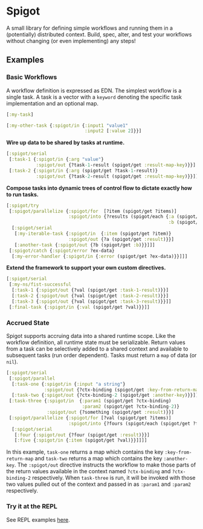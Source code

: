 # Spigot

A small library for defining simple workflows and running them in a (potentially) distributed context. Build, spec, alter, and
test your workflows without changing (or even implementing) any steps!

## Examples

### Basic Workflows

A workflow definition is expressed as EDN. The simplest workflow is a single task. A task is a vector with a `keyword` denoting the
specific task implementation and an optional map.

```clojure
[:my-task]

[:my-other-task {:spigot/in {:input1 "value1"
                             :input2 [:value 2]}}]
```

**Wire up data to be shared by tasks at runtime.**

```clojure
[:spigot/serial
 [:task-1 {:spigot/in {:arg "value"}
           :spigot/out {?task-1-result (spigot/get :result-map-key)}}]
 [:task-2 {:spigot/in {:arg (spigot/get ?task-1-result)}
           :spigot/out {?task-2-result (spigot/get :result-map-key)}}]]
```

**Compose tasks into dynamic trees of control flow to dictate exactly how to run tasks.**

```clojure
[:spigot/try
 [:spigot/parallelize {:spigot/for  [?item (spigot/get ?items)]
                       :spigot/into {?results (spigot/each {:a (spigot/get ?a)
                                                            :b (spigot/get ?b)})}}
  [:spigot/serial
   [:my-iterable-task {:spigot/in  {:item (spigot/get ?item)}
                       :spigot/out {?a (spigot/get :result)}}]
   [:another-task {:spigot/out {?b (spigot/get :b)}}]]]
 [:spigot/catch {:spigot/error ?ex-data}
  [:my-error-handler {:spigot/in {:error (spigot/get ?ex-data)}}]]]
```

**Extend the framework to support your own custom directives.**

```clojure
[:spigot/serial
 [:my-ns/fist-successful
  [:task-1 {:spigot/out {?val (spigot/get :task-1-result)}}]
  [:task-2 {:spigot/out {?val (spigot/get :task-2-result)}}]
  [:task-3 {:spigot/out {?val (spigot/get :task-3-result)}}]]
 [:final-task {:spigot/in {:val (spigot/get ?val)}}]]
```

### Accrued State

Spigot supports accruing data into a shared runtime scope. Like the workflow definition, all runtime state must be serializable.
Return values from a task can be selectively added to a shared context and available to subsequent tasks (run order dependent).
Tasks must return a `map` of data (or `nil`).

```clojure
[:spigot/serial
 [:spigot/parallel
  [:task-one {:spigot/in {:input "a string"}
              :spigot/out {?ctx-binding (spigot/get :key-from-return-map)}}]
  [:task-two {:spigot/out {?ctx-binding-2 (spigot/get :another-key)}}]]
 [:task-three {:spigot/in  {:param1 (spigot/get ?ctx-binding)
                            :param2 (spigot/get ?ctx-binding-2)}
               :spigot/out {?something (spigot/get :result)}}]
 [:spigot/parallelize {:spigot/for [?val (spigot/get ?items)]
                       :spigot/into {?fours (spigot/each (spigot/get ?four))}}
  [:spigot/serial
   [:four {:spigot/out {?four (spigot/get :result)}}]
   [:five {:spigot/in {:item (spigot/get ?val)}}]]]]
```

In this example, `task-one` returns a map which contains the key `:key-from-return-map` and `task-two` returns a map
which contains the key `:another-key`. The `:spigot/out` directive instructs the workflow to make those parts of the return
values available in the context named `?ctx-binding` and `?ctx-binding-2` respectively. When `task-three` is run, it will be
invoked with those two values pulled out of the context and passed in as `:param1` and `:param2` respectively.

### Try it at the REPL

See REPL examples [here](https://github.com/skuttleman/spigot/blob/master/core/test/spigot/example.cljc).

